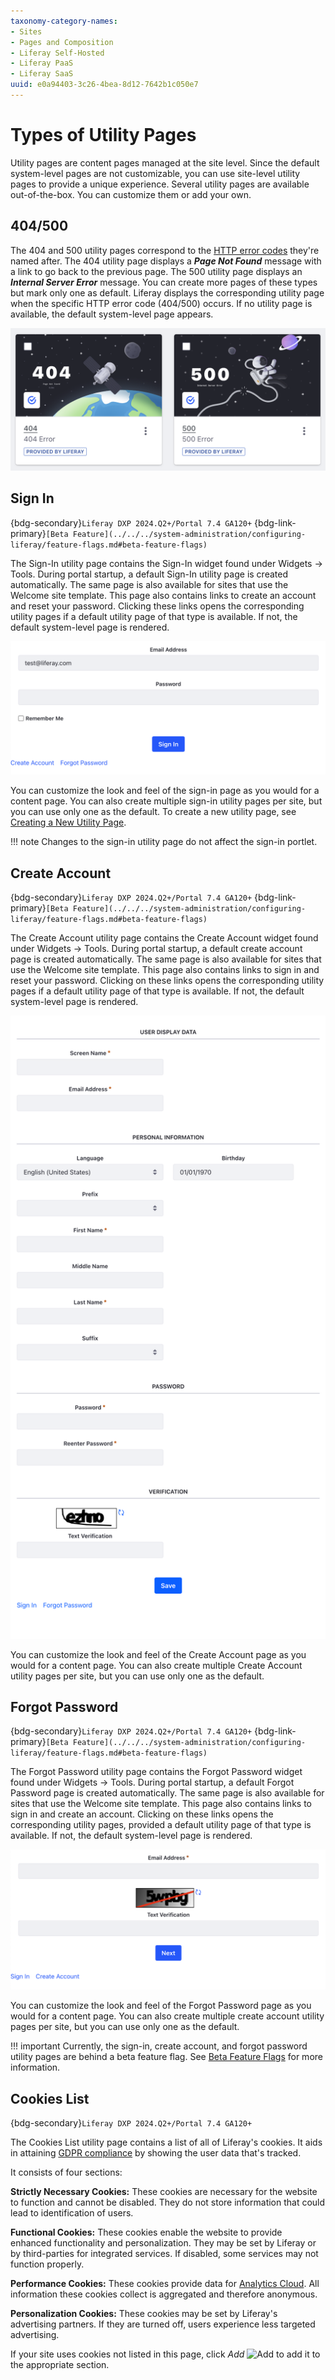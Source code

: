 ```yaml
---
taxonomy-category-names:
- Sites
- Pages and Composition
- Liferay Self-Hosted
- Liferay PaaS
- Liferay SaaS
uuid: e0a94403-3c26-4bea-8d12-7642b1c050e7
---
```


# Types of Utility Pages

Utility pages are content pages managed at the site level. Since the default system-level pages are not customizable, you can use site-level utility pages to provide a unique experience. Several utility pages are available out-of-the-box. You can customize them or add your own.

## 404/500

The 404 and 500 utility pages correspond to the [HTTP error codes](https://www.w3schools.com/tags/ref_httpmessages.asp) they're named after. The 404 utility page displays a ***Page Not Found*** message with a link to go back to the previous page. The 500 utility page displays an ***Internal Server Error*** message. You can create more pages of these types but mark only one as default. Liferay displays the corresponding utility page when the specific HTTP error code (404/500) occurs. If no utility page is available, the default system-level page appears.

![Create a 404 or 500 utility page to override the one at the system-level.](./types-of-utility-pages/images/01.png)

## Sign In

{bdg-secondary}`Liferay DXP 2024.Q2+/Portal 7.4 GA120+`
{bdg-link-primary}`[Beta Feature](../../../system-administration/configuring-liferay/feature-flags.md#beta-feature-flags)`

The Sign-In utility page contains the Sign-In widget found under Widgets &rarr; Tools. During portal startup, a default Sign-In utility page is created automatically. The same page is also available for sites that use the Welcome site template. This page also contains links to create an account and reset your password. Clicking these links opens the corresponding utility pages if a default utility page of that type is available. If not, the default system-level page is rendered.

![Create a sign-in utility page to override the one at the system-level.](./types-of-utility-pages/images/02.png)

You can customize the look and feel of the sign-in page as you would for a content page. You can also create multiple sign-in utility pages per site, but you can use only one as the default. To create a new utility page, see [Creating a New Utility Page](../adding-pages/using-utility-pages.md#creating-a-new-utility-page). 

!!! note
    Changes to the sign-in utility page do not affect the sign-in portlet.

## Create Account

{bdg-secondary}`Liferay DXP 2024.Q2+/Portal 7.4 GA120+`
{bdg-link-primary}`[Beta Feature](../../../system-administration/configuring-liferay/feature-flags.md#beta-feature-flags)`

The Create Account utility page contains the Create Account widget found under Widgets &rarr; Tools. During portal startup, a default create account page is created automatically. The same page is also available for sites that use the Welcome site template. This page also contains links to sign in and reset your password. Clicking on these links opens the corresponding utility pages if a default utility page of that type is available. If not, the default system-level page is rendered.

![The create account utility page overrides the one at the system-level.](./types-of-utility-pages/images/03.png)

You can customize the look and feel of the Create Account page as you would for a content page. You can also create multiple Create Account utility pages per site, but you can use only one as the default.

## Forgot Password

{bdg-secondary}`Liferay DXP 2024.Q2+/Portal 7.4 GA120+`
{bdg-link-primary}`[Beta Feature](../../../system-administration/configuring-liferay/feature-flags.md#beta-feature-flags)`

The Forgot Password utility page contains the Forgot Password widget found under Widgets &rarr; Tools. During portal startup, a default Forgot Password page is created automatically. The same page is also available for sites that use the Welcome site template. This page also contains links to sign in and create an account. Clicking on these links opens the corresponding utility pages, provided a default utility page of that type is available. If not, the default system-level page is rendered.

![Create a forgot password utility page to override the one at the system-level.](./types-of-utility-pages/images/04.png)

You can customize the look and feel of the Forgot Password page as you would for a content page. You can also create multiple create account utility pages per site, but you can use only one as the default.

!!! important
    Currently, the sign-in, create account, and forgot password utility pages are behind a beta feature flag. See [Beta Feature Flags](../../../system-administration/configuring-liferay/feature-flags.md#beta-feature-flags) for more information.

## Cookies List

{bdg-secondary}`Liferay DXP 2024.Q2+/Portal 7.4 GA120+`

The Cookies List utility page contains a list of all of Liferay's cookies. It aids in attaining [GDPR compliance](../../../users-and-permissions/managing-user-data/enabling-gdpr-compliance-for-cookies.md) by showing the user data that's tracked.

It consists of four sections:

**Strictly Necessary Cookies:** These cookies are necessary for the website to function and cannot be disabled. They do not store information that could lead to identification of users.

**Functional Cookies:** These cookies enable the website to provide enhanced functionality and personalization. They may be set by Liferay or by third-parties for integrated services. If disabled, some services may not function properly.

**Performance Cookies:** These cookies provide data for [Analytics Cloud](https://learn.liferay.com/w/analytics-cloud/index). All information these cookies collect is aggregated and therefore anonymous.

**Personalization Cookies:** These cookies may be set by Liferay's advertising partners. If they are turned off, users experience less targeted advertising.

If your site uses cookies not listed in this page, click *Add* ![Add](../../../images/icon-add.png) to add it to the appropriate section.
